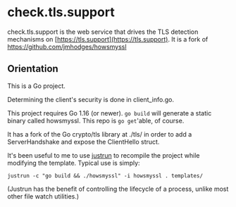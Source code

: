 check.tls.support
=========

check.tls.support is the web service that drives the TLS detection mechanisms on [https://tls.support](https://tls.support).
It is a fork of https://github.com/jmhodges/howsmyssl

Orientation
--------
This is a Go project.

Determining the client's security is done in
client_info.go.

This project requires Go 1.16 (or newer). `go build` will generate a static
binary called howsmyssl. This repo is `go get`'able, of course.

It has a fork of the Go crypto/tls library at ./tls/ in order to add a
ServerHandshake and expose the ClientHello struct.

It's been useful to me to use [justrun][justrun] to recompile the project
while modifying the template. Typical use is simply:

    justrun -c "go build && ./howsmyssl" -i howsmyssl . templates/

(Justrun has the benefit of controlling the lifecycle of a process, unlike
most other file watch utilities.)

[justrun]: https://github.com/jmhodges/justrun
